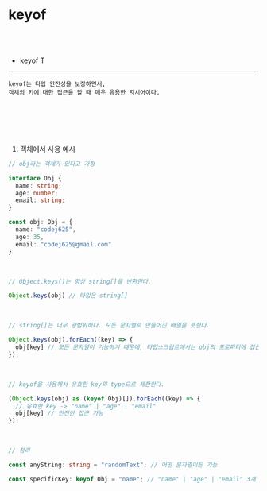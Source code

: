 # keyof

<br />
<br />

* keyof T

---

```
keyof는 타입 안전성을 보장하면서,
객체의 키에 대한 접근을 할 때 매우 유용한 지시어이다.
```

<br />
<br />
<br />
<br />

1. 객체에서 사용 예시

```ts
// obj라는 객체가 있다고 가정

interface Obj {
  name: string;
  age: number;
  email: string;
}

const obj: Obj = {
  name: "codej625",
  age: 35,
  email: "codej625@gmail.com"
}
```

<br />

```ts
// Object.keys()는 항상 string[]을 반환한다.

Object.keys(obj) // 타입은 string[]
```

<br />

```ts
// string[]는 너무 광범위하다. 모든 문자열로 만들어진 배열을 뜻한다.

Object.keys(obj).forEach((key) => {
  obj[key] // 모든 문자열이 가능하기 때문에, 타입스크립트에서는 obj의 프로퍼티에 접근 불가 (에러)
});
```

<br />

```ts
// keyof을 사용해서 유효한 key의 type으로 제한한다.

(Object.keys(obj) as (keyof Obj)[]).forEach((key) => {
  // 유효한 key -> "name" | "age" | "email"
  obj[key] // 안전한 접근 가능
});
```

<br />

```ts
// 정리

const anyString: string = "randomText"; // 어떤 문자열이든 가능

const specificKey: keyof Obj = "name"; // "name" | "age" | "email" 3개 키 중 하나만 가능한 유니온타입
```
